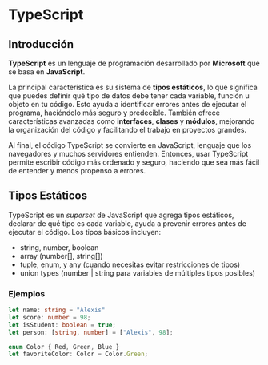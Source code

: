 # TypeScript

## Introducción

**TypeScript** es un lenguaje de programación desarrollado por **Microsoft** que se basa en **JavaScript**.

La principal característica es su sistema de **tipos estáticos**, lo que significa que puedes definir qué tipo de datos debe tener cada variable, función u objeto en tu código. Esto ayuda a identificar errores antes de ejecutar el programa, haciéndolo más seguro y predecible. También ofrece características avanzadas como **interfaces**, **clases** y **módulos**, mejorando la organización del código y facilitando el trabajo en proyectos grandes.

Al final, el código TypeScript se convierte en JavaScript, lenguaje que los navegadores y muchos servidores entienden. Entonces, usar TypeScript permite escribir código más ordenado y seguro, haciendo que sea más fácil de entender y menos propenso a errores.

## Tipos Estáticos

TypeScript es un *superset* de JavaScript que agrega tipos estáticos, declarar de qué tipo es cada variable, ayuda a prevenir errores antes de ejecutar el código. Los tipos básicos incluyen:

 - string, number, boolean
 - array (number[], string[])
 - tuple, enum, y any (cuando necesitas evitar restricciones de tipos)
 - union types (number | string para variables de múltiples tipos posibles)
 
### Ejemplos

```typescript showLineNumbers
let name: string = "Alexis"
let score: number = 98;
let isStudent: boolean = true;
let person: [string, number] = ["Alexis", 98];

enum Color { Red, Green, Blue }
let favoriteColor: Color = Color.Green;
```
    
<!--stackedit_data:
eyJoaXN0b3J5IjpbLTM4Nzc5MTkyMCwtMzU1NTc1ODMsLTE3NT
c3MTczNTAsOTQ1MTA0MjA1LDE4NjE3MjIyNTYsLTIwNTkzMjQ1
NTldfQ==
-->